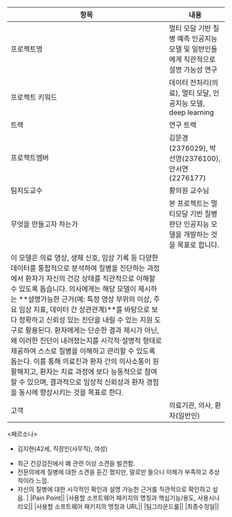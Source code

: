 |항목|내용|
|---|---|
|프로젝트명|멀티 모달 기반 질병 예측 인공지능 모델 및 일반인들에게 직관적으로 설명 가능성 연구|
|프로젝트 키워드|데이터 전처리(의료), 멀티 모달, 인공지능 모델, deep learning|
|트랙|연구 트랙|
|프로젝트멤버|김문경(2376029), 박선영(2376100), 안서연(2276177)|
|팀지도교수|황의원 교수님|
|무엇을 만들고자 하는가|본 프로젝트는 멀티모달 기반 질병 판단 인공지능 모델을 개발하는 것을 목표로 합니다.  
이 모델은 의료 영상, 생체 신호, 임상 기록 등 다양한 데이터를 통합적으로 분석하여 질병을 진단하는 과정에서 환자가 자신의 건강 상태를 직관적으로 이해할 수 있도록 돕습니다. 의사에게는 해당 모델이 제시하는 **설명가능한 근거(예: 특정 영상 부위의 이상, 주요 임상 지표, 데이터 간 상관관계)**를 바탕으로 보다 정확하고 신뢰성 있는 진단을 내릴 수 있는 지원 도구로 활용된다. 환자에게는 단순한 결과 제시가 아닌, 왜 이러한 진단이 내려졌는지를 시각적·설명적 형태로 제공하여 스스로 질병을 이해하고 관리할 수 있도록 돕는다. 이를 통해 의료진과 환자 간의 의사소통이 원활해지고, 환자는 치료 과정에 보다 능동적으로 참여할 수 있으며, 결과적으로 임상적 신뢰성과 환자 경험을 동시에 향상시키는 것을 목표로 한다.|
|고객|의료기관, 의사, 환자(일반인)  
<페르소나>  
* 김지현(42세, 직장인(사무직), 여성)  
- 최근 건강검진에서 폐 관련 이상 소견을 발견함.  
- 전문의에게 질병에 대한 소견을 듣긴 했지만, 말로만 들으니 이해가 부족하고 추상적이라 느낌.  
- 자신의 질병에 대한 시각적인 확인과 설명 가능한 근거를 직관적으로 확인하고 싶음. |
|Pain Point||
|사용할 소프트웨어 패키지의 명칭과 핵심기능/용도, 사용시나리오||
|사용할 소프트웨어 패키지의 명칭과 URL||
|팀그라운드룰||
|최종수정일||
